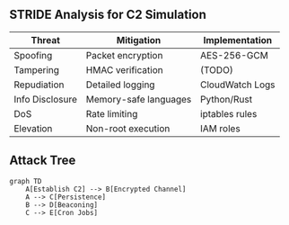 ## STRIDE Analysis for C2 Simulation

| Threat        | Mitigation                          | Implementation |
|---------------|-------------------------------------|----------------|
| Spoofing      | Packet encryption                   | AES-256-GCM    |
| Tampering     | HMAC verification                   | (TODO)         |
| Repudiation   | Detailed logging                    | CloudWatch Logs|
| Info Disclosure | Memory-safe languages              | Python/Rust    |
| DoS           | Rate limiting                       | iptables rules |
| Elevation     | Non-root execution                  | IAM roles      |

## Attack Tree
```mermaid
graph TD
    A[Establish C2] --> B[Encrypted Channel]
    A --> C[Persistence]
    B --> D[Beaconing]
    C --> E[Cron Jobs]